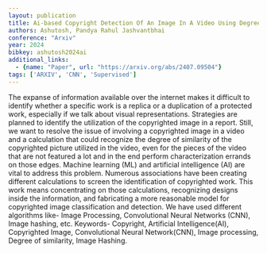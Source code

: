 ```yaml
---
layout: publication
title: Ai-based Copyright Detection Of An Image In A Video Using Degree Of Similarity And Image Hashing
authors: Ashutosh, Pandya Rahul Jashvantbhai
conference: "Arxiv"
year: 2024
bibkey: ashutosh2024ai
additional_links:
  - {name: "Paper", url: "https://arxiv.org/abs/2407.09504"}
tags: ['ARXIV', 'CNN', 'Supervised']
---
```

The expanse of information available over the internet makes it difficult to identify whether a specific work is a replica or a duplication of a protected work, especially if we talk about visual representations. Strategies are planned to identify the utilization of the copyrighted image in a report. Still, we want to resolve the issue of involving a copyrighted image in a video and a calculation that could recognize the degree of similarity of the copyrighted picture utilized in the video, even for the pieces of the video that are not featured a lot and in the end perform characterization errands on those edges. Machine learning (ML) and artificial intelligence (AI) are vital to address this problem. Numerous associations have been creating different calculations to screen the identification of copyrighted work. This work means concentrating on those calculations, recognizing designs inside the information, and fabricating a more reasonable model for copyrighted image classification and detection. We have used different algorithms like- Image Processing, Convolutional Neural Networks (CNN), Image hashing, etc. Keywords- Copyright, Artificial Intelligence(AI), Copyrighted Image, Convolutional Neural Network(CNN), Image processing, Degree of similarity, Image Hashing.
